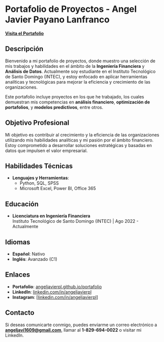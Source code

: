 
# Portafolio de Proyectos - Angel Javier Payano Lanfranco

**[Visita el Portafolio](https://angeljavierpl.github.io/portafolio/)**

## Descripción

Bienvenido a mi portafolio de proyectos, donde muestro una selección de mis trabajos y habilidades en el ámbito de la **Ingeniería Financiera** y **Análisis de Datos**. Actualmente soy estudiante en el Instituto Tecnológico de Santo Domingo (INTEC), y estoy enfocado en aplicar herramientas analíticas y tecnológicas para mejorar la eficiencia y crecimiento de las organizaciones.

Este portafolio incluye proyectos en los que he trabajado, los cuales demuestran mis competencias en **análisis financiero**, **optimización de portafolios**, y **modelos predictivos**, entre otros.

## Objetivo Profesional

Mi objetivo es contribuir al crecimiento y la eficiencia de las organizaciones utilizando mis habilidades analíticas y mi pasión por el ámbito financiero. Estoy comprometido a desarrollar soluciones estratégicas y basadas en datos que impulsen el valor empresarial.

## Habilidades Técnicas

- **Lenguajes y Herramientas**:
  - Python, SQL, SPSS
  - Microsoft Excel, Power BI, Office 365
  
## Educación

- **Licenciatura en Ingeniería Financiera**  
  Instituto Tecnológico de Santo Domingo (INTEC) | Ago 2022 - Actualmente

## Idiomas

- **Español**: Nativo
- **Inglés**: Avanzado (C1)

## Enlaces

- **Portafolio**: [angeljavierpl.github.io/portafolio](https://angeljavierpl.github.io/portafolio/)
- **LinkedIn**: [linkedin.com/in/angeljavierpl](http://www.linkedin.com/in/angeljavierpl)
- **Instagram**: [[linkedin.com/in/angeljavierpl](https://www.instagram.com/angeljavierpl/)]

## Contacto

Si deseas comunicarte conmigo, puedes enviarme un correo electrónico a **angeljavi1609@gmail.com**, llamar al **1-829-694-0022** o visitar mi LinkedIn.
